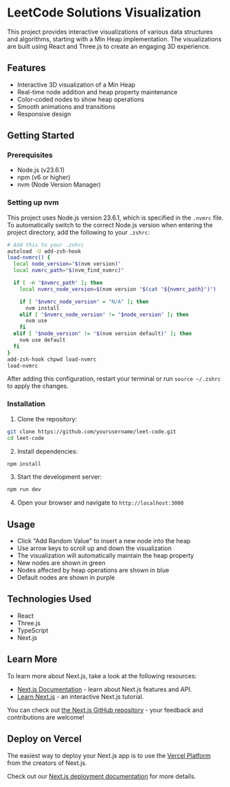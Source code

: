 # LeetCode Solutions Visualization

This project provides interactive visualizations of various data structures and algorithms, starting with a Min Heap implementation. The visualizations are built using React and Three.js to create an engaging 3D experience.

## Features

- Interactive 3D visualization of a Min Heap
- Real-time node addition and heap property maintenance
- Color-coded nodes to show heap operations
- Smooth animations and transitions
- Responsive design

## Getting Started

### Prerequisites

- Node.js (v23.6.1)
- npm (v6 or higher)
- nvm (Node Version Manager)

### Setting up nvm

This project uses Node.js version 23.6.1, which is specified in the `.nvmrc` file. To automatically switch to the correct Node.js version when entering the project directory, add the following to your `.zshrc`:

```bash
# Add this to your .zshrc
autoload -U add-zsh-hook
load-nvmrc() {
  local node_version="$(nvm version)"
  local nvmrc_path="$(nvm_find_nvmrc)"

  if [ -n "$nvmrc_path" ]; then
    local nvmrc_node_version=$(nvm version "$(cat "${nvmrc_path}")")

    if [ "$nvmrc_node_version" = "N/A" ]; then
      nvm install
    elif [ "$nvmrc_node_version" != "$node_version" ]; then
      nvm use
    fi
  elif [ "$node_version" != "$(nvm version default)" ]; then
    nvm use default
  fi
}
add-zsh-hook chpwd load-nvmrc
load-nvmrc
```

After adding this configuration, restart your terminal or run `source ~/.zshrc` to apply the changes.

### Installation

1. Clone the repository:
```bash
git clone https://github.com/yourusername/leet-code.git
cd leet-code
```

2. Install dependencies:
```bash
npm install
```

3. Start the development server:
```bash
npm run dev
```

4. Open your browser and navigate to `http://localhost:3000`

## Usage

- Click "Add Random Value" to insert a new node into the heap
- Use arrow keys to scroll up and down the visualization
- The visualization will automatically maintain the heap property
- New nodes are shown in green
- Nodes affected by heap operations are shown in blue
- Default nodes are shown in purple

## Technologies Used

- React
- Three.js
- TypeScript
- Next.js

## Learn More

To learn more about Next.js, take a look at the following resources:

- [Next.js Documentation](https://nextjs.org/docs) - learn about Next.js features and API.
- [Learn Next.js](https://nextjs.org/learn) - an interactive Next.js tutorial.

You can check out [the Next.js GitHub repository](https://github.com/vercel/next.js) - your feedback and contributions are welcome!

## Deploy on Vercel

The easiest way to deploy your Next.js app is to use the [Vercel Platform](https://vercel.com/new?utm_medium=default-template&filter=next.js&utm_source=create-next-app&utm_campaign=create-next-app-readme) from the creators of Next.js.

Check out our [Next.js deployment documentation](https://nextjs.org/docs/app/building-your-application/deploying) for more details.
